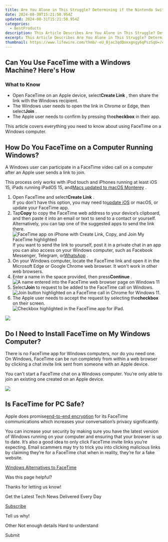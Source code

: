 ```yaml
---
title: Are You Alone in This Struggle? Determining if the Nintendo Switch Online Is Actually Down.
date: 2024-08-30T15:21:50.954Z
updated: 2024-08-31T15:21:50.954Z
categories:
  - BestProducts
description: This Article Describes Are You Alone in This Struggle? Determining if the Nintendo Switch Online Is Actually Down.
excerpt: This Article Describes Are You Alone in This Struggle? Determining if the Nintendo Switch Online Is Actually Down.
thumbnail: https://www.lifewire.com/thmb/-eU_Bjac3qdQoxxgngy6qPszSqU=/400x300/filters:no_upscale():max_bytes(150000):strip_icc():format(webp)/001-is-nintendo-switch-online-down-or-is-it-just-you-4846361-d95930818e9d4bc39ff7535c50087c08.jpg
---
```


## Can You Use FaceTime with a Windows Machine? Here's How
### What to Know

* Open FaceTime on an Apple device, select**Create Link** , then share the link with the Windows recipient.
* The Windows user needs to open the link in Chrome or Edge, then select**Join** .
* The Apple user needs to confirm by pressing the**checkbox** in their app.

 This article covers everything you need to know about using FaceTime on a Windows computer.

## How Do You FaceTime on a Computer Running Windows?

 A Windows user can participate in a FaceTime video call on a computer after an Apple user sends a link to join.

 This process only works with iPod touch and iPhones running at least iOS 15, iPads running iPadOS 15, and[Macs updated to macOS Monterey](https://www.lifewire.com/upgrade-to-macos-monterey-5209805) .

1. Open FaceTime and select**Create Link** .  
 If you don’t have this option, you may need to[update iOS](https://www.lifewire.com/upgrade-to-ios-15-5193667) or macOS, or update your FaceTime app.
2. Tap**Copy** to copy the FaceTime web address to your device’s clipboard, and then paste it into an email or text to send to a contact or yourself. Alternatively, you can tap one of the suggested apps to send the link there.  
![FaceTime app on iPhone with Create Link, Copy, and Join My FaceTime highlighted](https://www.lifewire.com/thmb/v19aQbgVNHjz4LM82TipY62hlZ8=/1500x0/filters:no_upscale():max_bytes(150000):strip_icc():format(webp)/SendLink-e9a6082b8665420993fad79478332dcd.jpg)  
 If you want to send the link to yourself, post it in a private chat in an app you can also access on your Windows computer, such as Facebook Messenger, Telegram, or[WhatsApp](https://www.lifewire.com/use-whatsapp-on-laptop-computer-4051534) .
3. On your Windows computer, locate the FaceTime link and open it in the Microsoft Edge or Google Chrome web browser. It won't work in other web browsers.
4. Enter a name in the space provided, then press**Continue** .  
![A name entered into the FaceTime web browser page on Windows 11](https://www.lifewire.com/thmb/ZEP2aHLtZX2KJLgKV21j-4haA98=/1500x0/filters:no_upscale():max_bytes(150000):strip_icc():format(webp)/facetime-windows-name-d8a7bf2c815d4f7eaa9368e479d1ed0f.png)
5. Select**Join** to request to be added to the FaceTime call on Windows.  
![Join button highlighted on a FaceTime call in Chrome for Windows 11.](https://www.lifewire.com/thmb/0jH0gbIbBilrl4kUqu3LvppSmcc=/1500x0/filters:no_upscale():max_bytes(150000):strip_icc():format(webp)/A5-GetFaceTimeonWindows-annotated-295a1a53f99b4b6992c46de0bdbfff06.jpg)
6. The Apple user needs to accept the request by selecting the**checkbox** on their screen.  
![Checkbox highlighted in the FaceTime app for iPad.](https://www.lifewire.com/thmb/lt4n0fOeu3xW12FGuGS1sq-fAvU=/1500x0/filters:no_upscale():max_bytes(150000):strip_icc():format(webp)/A6-GetFaceTimeonWindows-annotated-7bbae059fdc2434994ef40d7fb2c16ea.jpg)

<!-- affiliate ads begin -->
<a href="https://store.revouninstaller.com/order/checkout.php?PRODS=28010250&QTY=1&AFFILIATE=108875&CART=1"><img src="https://secure.avangate.com/images/merchant/4282ec8de8c9be897e7aff4aa231b1a4/336__280a.jpg" border="0"></a>
<!-- affiliate ads end -->
## Do I Need to Install FaceTime on My Windows Computer?

 There is no FaceTime app for Windows computers, nor do you need one. On Windows, FaceTime can be run completely from within a web browser by clicking a chat invite link sent from someone with an Apple device.  

 You can't start a FaceTime chat on a Windows computer. You’re only able to join an existing one created on an Apple device.

<!-- affiliate ads begin -->
<a href="https://secure.2checkout.com/order/checkout.php?PRODS=4621764&QTY=1&AFFILIATE=108875&CART=1"><img src="https://www.x-mirage.com/x-mirage/img/page-home.jpg" border="0"></a>
<!-- affiliate ads end -->
## Is FaceTime for PC Safe?

 Apple does promise[end-to-end encryption](https://www.lifewire.com/what-is-end-to-end-encryption-4028873) for its FaceTime communications which increases your conversation’s privacy significantly.

 You can increase your security by making sure you have the latest version of Windows running on your computer and ensuring that your browser is up to date. It’s also a good idea to only click FaceTime invite links you’re expecting. Email scammers may try to trick you into clicking malicious links by claiming they’re for a FaceTime chat when in reality, they’re for a fake website.

[Windows Alternatives to FaceTime](https://www.lifewire.com/can-you-use-facetime-on-windows-2000762)
  
Was this page helpful?

Thanks for letting us know!

 Get the Latest Tech News Delivered Every Day

[Subscribe](https://www.lifewire.com/#)

Tell us why!

 Other  Not enough details  Hard to understand

 Submit

<ins class="adsbygoogle"
     style="display:block"
     data-ad-format="autorelaxed"
     data-ad-client="ca-pub-7571918770474297"
     data-ad-slot="1223367746"></ins>



<ins class="adsbygoogle"
     style="display:block"
     data-ad-client="ca-pub-7571918770474297"
     data-ad-slot="8358498916"
     data-ad-format="auto"
     data-full-width-responsive="true"></ins>


